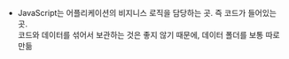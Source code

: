 * JavaScript는 어플리케이션의 비지니스 로직을 담당하는 곳. 즉 코드가 들어있는 곳.  
코드와 데이터를 섞어서 보관하는 것은 좋지 않기 때문에, 데이터 폴더를 보통 따로 만듦
